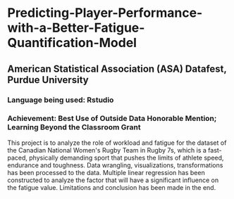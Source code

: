 # Predicting-Player-Performance-with-a-Better-Fatigue-Quantification-Model

## American Statistical Association (ASA) Datafest, Purdue University

### Language being used: Rstudio

### Achievement: Best Use of Outside Data Honorable Mention; Learning Beyond the Classroom Grant

This project is to analyze the role of workload and fatigue for the dataset of the Canadian National Women's Rugby Team in Rugby 7s, which is a fast-paced, physically demanding sport that pushes the limits of athlete speed, endurance and toughness. 
Data wrangling, visualizations, transformations has been processed to the data. Multiple linear regression has been constructed to analyze the factor that will have a significant influence on the fatigue value. Limitations and conclusion has been made in the end. 
